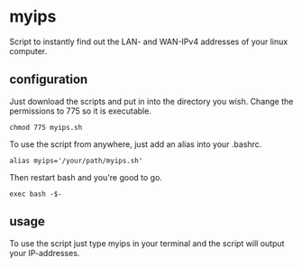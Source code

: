 # myips
Script to instantly find out the LAN- and WAN-IPv4 addresses of your linux computer.

## configuration
Just download the scripts and put in into the directory you wish. Change the permissions to 775 so it is executable.

```
chmod 775 myips.sh
```

To use the script from anywhere, just add an alias into your .bashrc.

```
alias myips='/your/path/myips.sh'
```

Then restart bash and you're good to go.

```
exec bash -$-
```

## usage
To use the script just type myips in your terminal and the script will output your IP-addresses.
